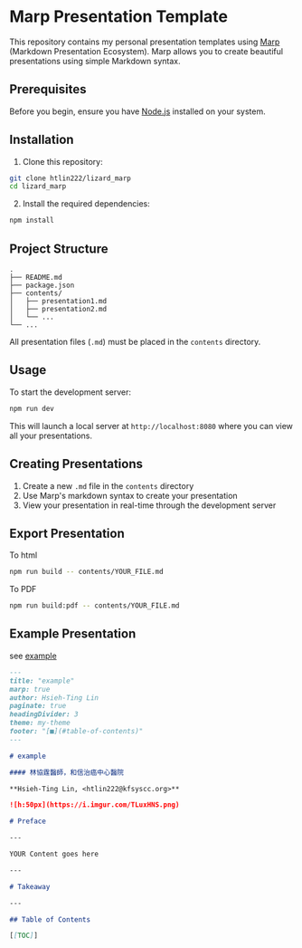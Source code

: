 # Marp Presentation Template

This repository contains my personal presentation templates using [Marp](https://marp.app/) (Markdown Presentation Ecosystem). Marp allows you to create beautiful presentations using simple Markdown syntax.

## Prerequisites

Before you begin, ensure you have [Node.js](https://nodejs.org/) installed on your system.

## Installation

1. Clone this repository:

```bash
git clone htlin222/lizard_marp
cd lizard_marp
```

2. Install the required dependencies:

```bash
npm install
```

## Project Structure

```
.
├── README.md
├── package.json
├── contents/
│   ├── presentation1.md
│   ├── presentation2.md
│   └── ...
└── ...
```

All presentation files (`.md`) must be placed in the `contents` directory.

## Usage

To start the development server:

```bash
npm run dev
```

This will launch a local server at `http://localhost:8080` where you can view all your presentations.

## Creating Presentations

1. Create a new `.md` file in the `contents` directory
2. Use Marp's markdown syntax to create your presentation
3. View your presentation in real-time through the development server

## Export Presentation

To html

```bash
npm run build -- contents/YOUR_FILE.md
```

To PDF

```bash
npm run build:pdf -- contents/YOUR_FILE.md
```

## Example Presentation

see [example](./contents/example.md)

```markdown
---
title: "example"
marp: true
author: Hsieh-Ting Lin
paginate: true
headingDivider: 3
theme: my-theme
footer: "[■](#table-of-contents)"
---

# example

#### 林協霆醫師，和信治癌中心醫院

**Hsieh-Ting Lin, <htlin222@kfsyscc.org>**

![h:50px](https://i.imgur.com/TLuxHNS.png)

# Preface

---

YOUR Content goes here

---

# Takeaway

---

## Table of Contents

[[TOC]]
```
